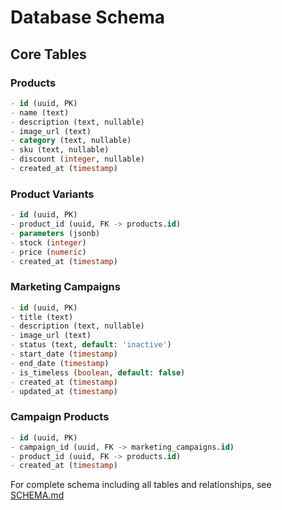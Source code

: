 # Database Schema

## Core Tables

### Products
```sql
- id (uuid, PK)
- name (text)
- description (text, nullable)
- image_url (text)
- category (text, nullable)
- sku (text, nullable)
- discount (integer, nullable)
- created_at (timestamp)
```

### Product Variants
```sql
- id (uuid, PK)
- product_id (uuid, FK -> products.id)
- parameters (jsonb)
- stock (integer)
- price (numeric)
- created_at (timestamp)
```

### Marketing Campaigns
```sql
- id (uuid, PK)
- title (text)
- description (text, nullable)
- image_url (text)
- status (text, default: 'inactive')
- start_date (timestamp)
- end_date (timestamp)
- is_timeless (boolean, default: false)
- created_at (timestamp)
- updated_at (timestamp)
```

### Campaign Products
```sql
- id (uuid, PK)
- campaign_id (uuid, FK -> marketing_campaigns.id)
- product_id (uuid, FK -> products.id)
- created_at (timestamp)
```

For complete schema including all tables and relationships, see [SCHEMA.md](SCHEMA.md)